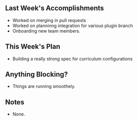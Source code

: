 ## Last Week's Accomplishments

- Worked on merging in pull requests
- Worked on planninng integration for various plugin branch
- Onboarding new team members.
## This Week's Plan
- Building a really strong spec for curriculum configurations
## Anything Blocking?
- Things are running smoothely.
## Notes

- None.

